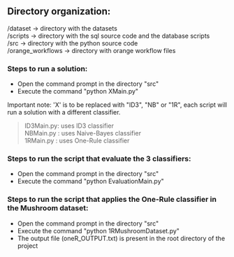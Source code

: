 ## Directory organization:
 /dataset -> directory with the datasets  
 /scripts -> directory with the sql source code and the database scripts  
 /src -> directory with the python source code  
 /orange_workflows -> directory with orange workflow files  

### Steps to run a solution:
- Open the command prompt in the directory "src"
- Execute the command "python XMain.py"

Important note: 'X' is to be replaced with "ID3", "NB" or "1R", each script will run a solution with a different classifier.

> ID3Main.py: uses ID3 classifier  
> NBMain.py : uses Naive-Bayes classifier  
> 1RMain.py : uses One-Rule classifier  


### Steps to run the script that evaluate the 3 classifiers:

- Open the command prompt in the directory "src"
- Execute the command "python EvaluationMain.py"

### Steps to run the script that applies the One-Rule classifier in the Mushroom dataset:
- Open the command prompt in the directory "src"
- Execute the command "python 1RMushroomDataset.py"
- The output file (oneR_OUTPUT.txt) is present in the root directory of the project

